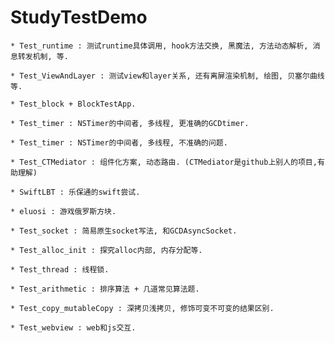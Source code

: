 # StudyTestDemo

```
* Test_runtime : 测试runtime具体调用, hook方法交换, 黑魔法, 方法动态解析, 消息转发机制, 等.
```
```
* Test_ViewAndLayer : 测试view和layer关系, 还有离屏渲染机制, 绘图, 贝塞尔曲线等.
```
```
* Test_block + BlockTestApp.
```
```
* Test_timer : NSTimer的中间者, 多线程, 更准确的GCDtimer.
```
```
* Test_timer : NSTimer的中间者, 多线程, 不准确的问题.
```
```
* Test_CTMediator : 组件化方案, 动态路由. (CTMediator是github上别人的项目,有助理解)
```
```
* SwiftLBT : 乐保通的swift尝试.
```
```
* eluosi : 游戏俄罗斯方块.
```
```
* Test_socket : 简易原生socket写法, 和GCDAsyncSocket.
```
```
* Test_alloc_init : 探究alloc内部, 内存分配等.
```
```
* Test_thread : 线程锁.
```
```
* Test_arithmetic : 排序算法 + 几道常见算法题.
```
```
* Test_copy_mutableCopy : 深拷贝浅拷贝, 修饰可变不可变的结果区别.
```
```
* Test_webview : web和js交互.
```
